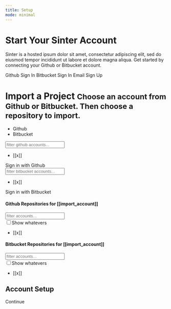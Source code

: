```yaml
---
title: Setup
mode: minimal
---
```


<div class="app-body">
	<div class="app-setup">
		<div class="app-setup-content">
			<div class="app-setup-body">
				<div ng-hide="(has_github || has_bitbucket)">
					<div class="text-center">
						<h1 class="h0">Start Your Sinter Account</h1>
						<p class="text-large meta">Sinter is a hosted ipsum dolor sit amet, consectetur adipiscing elit, sed do eiusmod tempor incididunt ut labore et dolore magna aliqua. Get started by connecting your Github or Bitbucket account.</p>
						<a ng-click="has_github=true;" class="btn btn-default btn-lg">Github Sign In</a>
						<a ng-click="has_github=true;" class="btn btn-default btn-lg">Bitbucket Sign In</a>
						<a ng-click="has_github=true;" class="btn btn-default btn-lg">Email Sign Up</a>
					</div>
				</div>
				<div ng-show="(has_github || has_bitbucket)">
					<div class="section-label">
						<h1>
							Import a Project
							<small>Choose an account from Github  or Bitbucket. Then choose a repository to import.</small>
						</h1>
					</div>
					<div class="flex app-flex">
						<div class="section flex-item flex-1 section-max-large">
							<div class="section-tabs">
								<ul>
									<li><a ng-class="{'active':(import_mode=='github')}" ng-click="import_mode='github'; import_account=false">Github</a></li>
									<li><a ng-class="{'active':(import_mode=='bitbucket')}" ng-click="import_mode='bitbucket'; import_account=false">Bitbucket</a></li>
								</ul>
							</div>
							<!-- GIT -->
							<div class="section-filter" ng-show="(import_mode=='github'&&has_github)">
								<input type="search" class="form-control input-pill input-sm" placeholder="filter github accounts..." />
							</div>
							<div class="section-list flex-scroll" ng-show="(import_mode=='github'&&has_github&&github_accounts.length)">
								<ul><li ng-repeat="x in github_accounts"><a ng-click="$parent.import_account=x" ng-class="{'active':(import_account==x)}">[[x]]</a></li></ul>
							</div>
							<div class="section-empty" ng-show="(import_mode=='github'&&!has_github)">
								<div class="text-center"><a ng-click="has_github=true" class="btn btn-default">Sign in with Github</a></div>
							</div>
							<!-- /GIT -->
							<!-- BIT -->
							<div class="section-filter" ng-show="(import_mode=='bitbucket'&&has_bitbucket)">
								<input type="search" class="form-control input-pill input-sm" placeholder="filter bitbucket accounts..." />
							</div>
							<div class="section-list flex-scroll" ng-show="(import_mode=='bitbucket'&&has_bitbucket&&bitbucket_accounts.length)">
								<ul><li ng-repeat="x in bitbucket_accounts"><a ng-click="$parent.import_account=x" ng-class="{'active':(import_account==x)}">[[x]]</a></li></ul>
							</div>
							<div class="section-empty" ng-show="(import_mode=='bitbucket'&&!has_bitbucket)">
								<div class="text-center"><a  ng-click="has_bitbucket=true" class="btn btn-default">Sign in with Bitbucket</a></div>
							</div>
							<!-- /BIT -->
						</div>
						<div ng-class="{'section flex-item flex-2 section-max-large':true,'waiting-overlay':(!import_account)}">
							<!-- GIT -->
							<div class="section-header" ng-show="(import_mode=='github'&&import_account)">
								<div class="header"><div class="header-title"><h4>Github Repositories for [[import_account]]</h4></div></div>
							</div>
							<div class="section-filter" ng-show="(import_mode=='github'&&import_account)">
								<div class="form-inline">
									<div class="form-group"><input type="search" class="form-control input-pill input-sm" placeholder="filter accounts..." /></div>
									<div class="form-group"><label class="option meta"><input type="checkbox" /><i class="option-icon"></i>Show whatevers</label></div>
								</div>
							</div>
							<div class="section-list flex-scroll" ng-show="(import_mode=='github'&&import_account)">
								<ul><li ng-repeat="x in github_repos"><a ng-click="$parent.import_repo=x" ng-class="{'active':(import_repo==x)}">[[x]]</a></li></ul>
							</div>
							<!-- /GIT -->
							<!-- BIT -->
							<div class="section-header" ng-show="(import_mode=='bitbucket'&&import_account)">
								<div class="header"><div class="header-title"><h4>Bitbucket Repositories for [[import_account]]</h4></div></div>
							</div>
							<div class="section-filter" ng-show="(import_mode=='bitbucket'&&import_account)">
								<div class="form-inline">
									<div class="form-group"><input type="search" class="form-control input-pill input-sm" placeholder="filter accounts..." /></div>
									<div class="form-group"><label class="option meta"><input type="checkbox" /><i class="option-icon"></i>Show whatevers</label></div>
								</div>
							</div>
							<div class="section-list flex-scroll" ng-show="(import_mode=='bitbucket'&&import_account)">
								<ul><li ng-repeat="x in bitbucket_repos"><a ng-click="$parent.import_repo=x" ng-class="{'active':(import_repo==x)}">[[x]]</a></li></ul>
							</div>
							<!-- /BIT -->
							<div ng-show="(!import_account)" class="waiting"><div class="waiting-dots"></div></div>
						</div>
					</div>
				</div>
			</div>
		</div>
	</div>
</div>

<div class="app-header">
	<div class="header">
		<div class="header-title">
			<h2>Account Setup</h2>
		</div>
		<div class="header-actions" ng-if="(import_repo)">
			<a ng-click="showroute('setup')" class="btn btn-success">Continue</a>
		</div>
	</div>
</div>
